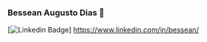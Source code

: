 ### Bessean Augusto Dias 👋


[![Linkedin Badge](https://img.shields.io/badge/-bessean%cc?style=flat-square&logo=Linkedin&logoColor=white&link=https://https://www.linkedin.com/in/bessean/)] https://www.linkedin.com/in/bessean/

<!--
**Bessean/Bessean** is a ✨ _special_ ✨ repository because its `README.md` (this file) appears on your GitHub profile.

Here are some ideas to get you started:

- 🔭 I’m currently working on ...
- 🌱 I’m currently learning ...
- 👯 I’m looking to collaborate on ...
- 🤔 I’m looking for help with ...
- 💬 Ask me about ...
- 📫 How to reach me: ...
- 😄 Pronouns: ...
- ⚡ Fun fact: ...
-->
